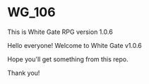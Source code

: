 # WG_106
This is White Gate RPG version 1.0.6

Hello everyone!
Welcome to White Gate v1.0.6

Hope you'll get something from this repo.

Thank you!
